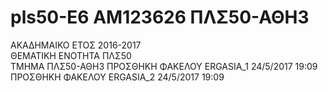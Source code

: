 ﻿# pls50-E6 AM123626 ΠΛΣ50-ΑΘΗ3  
ΑΚΑΔΗΜΑΙΚΟ ΕΤΟΣ 2016-2017  
ΘΕΜΑΤΙΚΗ ΕΝΟΤΗΤΑ ΠΛΣ50  
ΤΜΗΜΑ ΠΛΣ50-ΑΘΗ3
ΠΡΟΣΘΗΚΗ ΦΑΚΕΛΟΥ ERGASIA_1   24/5/2017 19:09
ΠΡΟΣΘΗΚΗ ΦΑΚΕΛΟΥ ERGASIA_2   24/5/2017 19:09
